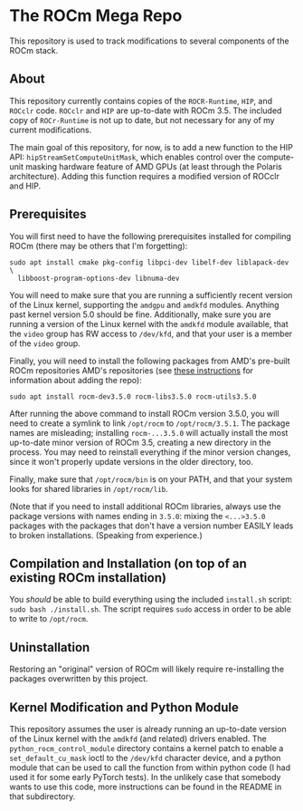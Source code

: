 The ROCm Mega Repo
==================

This repository is used to track modifications to several components of the
ROCm stack.


About
-----

This repository currently contains copies of the `ROCR-Runtime`, `HIP`, and
`ROCclr` code.  `ROCclr` and `HIP` are up-to-date with ROCm 3.5.
The included copy of `ROCr-Runtime` is not up to date, but not necessary for
any of my current modifications.

The main goal of this repository, for now, is to add a new function to the HIP
API: `hipStreamSetComputeUnitMask`, which enables control over the compute-unit
masking hardware feature of AMD GPUs (at least through the Polaris
architecture).  Adding this function requires a modified version of ROCclr and
HIP.

Prerequisites
-------------

You will first need to have the following prerequisites installed for compiling
ROCm (there may be others that I'm forgetting):
```
sudo apt install cmake pkg-config libpci-dev libelf-dev liblapack-dev \
  libboost-program-options-dev libnuma-dev
```

You will need to make sure that you are running a sufficiently recent version
of the Linux kernel, supporting the `amdgpu` and `amdkfd` modules. Anything
past kernel version 5.0 should be fine. Additionally, make sure you are running
a version of the Linux kernel with the `amdkfd` module available, that the
`video` group has RW access to `/dev/kfd`, and that your user is a member of
the `video` group.

Finally, you will need to install the following packages from AMD's pre-built
ROCm repositories AMD's repositories (see
[these instructions](https://github.com/RadeonOpenCompute/ROCm#Ubuntu) for
information about adding the repo):
```
sudo apt install rocm-dev3.5.0 rocm-libs3.5.0 rocm-utils3.5.0
```

After running the above command to install ROCm version 3.5.0, you will need to
create a symlink to link `/opt/rocm` to `/opt/rocm/3.5.1`.  The package names
are misleading; installing `rocm-...3.5.0` will actually install the most
up-to-date minor version of ROCm 3.5, creating a new directory in the process.
You may need to reinstall everything if the minor version changes, since it
won't properly update versions in the older directory, too.

Finally, make sure that `/opt/rocm/bin` is on your PATH, and that your system
looks for shared libraries in `/opt/rocm/lib`.

(Note that if you need to install additional ROCm libraries, always use the
package versions with names ending in `3.5.0`: mixing the `<...>3.5.0` packages
with the packages that don't have a version number EASILY leads to broken
installations.  (Speaking from experience.)

Compilation and Installation (on top of an existing ROCm installation)
----------------------------------------------------------------------

You *should* be able to build everything using the included `install.sh`
script: `sudo bash ./install.sh`.  The script requires `sudo` access in order
to be able to write to `/opt/rocm`.


Uninstallation
--------------

Restoring an "original" version of ROCm will likely require re-installing the
packages overwritten by this project.


Kernel Modification and Python Module
-------------------------------------

This repository assumes the user is already running an up-to-date version of
the Linux kernel with the `amdkfd` (and related) drivers enabled. The
`python_rocm_control_module` directory contains a kernel patch to enable a
`set_default_cu_mask` ioctl to the `/dev/kfd` character device, and a python
module that can be used to call the function from within python code (I had
used it for some early PyTorch tests). In the unlikely case that somebody wants
to use this code, more instructions can be found in the README in that
subdirectory.
